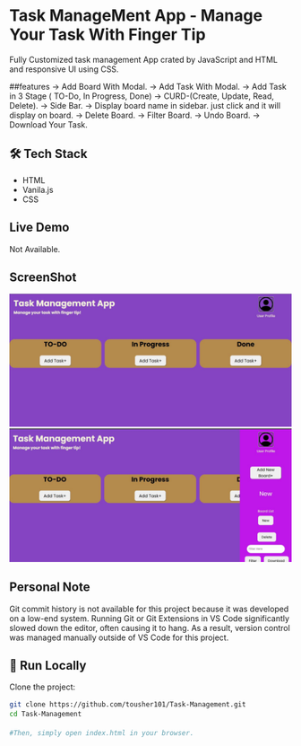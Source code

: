 # Task ManageMent App - Manage Your Task With Finger Tip
Fully Customized task management App crated by JavaScript and HTML and responsive UI using CSS.

##features
-> Add Board With Modal.
-> Add Task With Modal.
-> Add Task in 3 Stage ( TO-Do, In Progress, Done)
-> CURD-(Create, Update, Read, Delete).
-> Side Bar.
-> Display board name in sidebar. just click and it will display on board.
-> Delete Board.
-> Filter Board.
-> Undo Board.
-> Download Your Task.

## 🛠 Tech Stack

- HTML
- Vanila.js
- CSS

## Live Demo
Not Available.

## ScreenShot
![Task Managent App](./assets/1.JPG)
![Task Managent App](./assets/2.JPG)

## Personal Note
Git commit history is not available for this project because it was developed on a low-end system.
Running Git or Git Extensions in VS Code significantly slowed down the editor, often causing it to hang.
As a result, version control was managed manually outside of VS Code for this project.


## 🚀 Run Locally

Clone the project:

```bash
git clone https://github.com/tousher101/Task-Management.git
cd Task-Management

#Then, simply open index.html in your browser.








